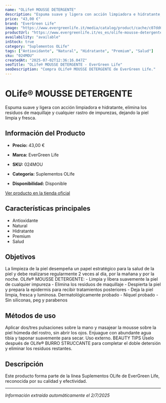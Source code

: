 ```yaml
---
name: "OLife® MOUSSE DETERGENTE"
description: "Espuma suave y ligera con acción limpiadora e hidratante, elimina los residuos de maquillaje y cualquier rastro de impurezas, dejando la piel limpia y fresca."
price: "43,00 €"
brand: "EverGreen Life"
image: "https://www.evergreenlife.it/media/catalog/product/cache/c07dd61d864357977e19899508bed4cf/s/k/sku_024mou.png"
productUrl: "https://www.evergreenlife.it/es_es/olife-mousse-detergente.html"
availability: "available"
inStock: true
category: "Suplementos OLife"
tags: ["Antioxidante", "Natural", "Hidratante", "Premium", "Salud"]
sku: "024MOU"
createdAt: "2025-07-02T12:36:16.047Z"
seoTitle: "OLife® MOUSSE DETERGENTE - EverGreen Life"
seoDescription: "Compra OLife® MOUSSE DETERGENTE de EverGreen Life."
---
```


# OLife® MOUSSE DETERGENTE

Espuma suave y ligera con acción limpiadora e hidratante, elimina los residuos de maquillaje y cualquier rastro de impurezas, dejando la piel limpia y fresca.

## Información del Producto

- **Precio:** 43,00 €
- **Marca:** EverGreen Life
- **SKU:** 024MOU
- **Categoría:** Suplementos OLife

- **Disponibilidad:** Disponible

[Ver producto en la tienda oficial](https://www.evergreenlife.it/es_es/olife-mousse-detergente.html)

## Características principales

- Antioxidante
- Natural
- Hidratante
- Premium
- Salud


## Objetivos

La limpieza de la piel desempeña un papel estratégico para la salud de la piel y debe realizarse regularmente 2 veces al día, por la mañana y por la noche. OLife® MOUSSE DETERGENTE: - Limpia y libera suavemente la piel de cualquier impureza - Elimina los residuos de maquillaje - Despierta la piel y prepara la epidermis para recibir tratamientos posteriores - Deja la piel limpia, fresca y luminosa. Dermatológicamente probado - Níquel probado - Sin siliconas, peg y parabenos


## Métodos de uso

Aplicar dos/tres pulsaciones sobre la mano y masajear la mousse sobre la piel húmeda del rostro, sin abrir los ojos. Enjuague con abundante agua tibia y taponar suavemente para secar. Uso externo. BEAUTY TIPS Úselo después de OLife® BURRO STRUCCANTE para completar el doble detersión y eliminar los residuos restantes.


## Descripción

Este producto forma parte de la línea Suplementos OLife de EverGreen Life, reconocida por su calidad y efectividad.

---

*Información extraída automáticamente el 2/7/2025*
